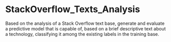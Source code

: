 # StackOverflow_Texts_Analysis
Based on the analysis of a Stack Overflow text base, generate and evaluate a predictive model that is capable of, based on a brief descriptive text about a technology, classifying it among the existing labels in the training base.
